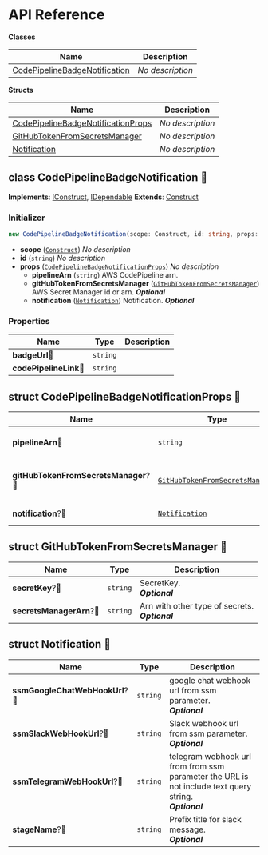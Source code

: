 # API Reference

**Classes**

Name|Description
----|-----------
[CodePipelineBadgeNotification](#cdk-codepipeline-badge-notification-codepipelinebadgenotification)|*No description*


**Structs**

Name|Description
----|-----------
[CodePipelineBadgeNotificationProps](#cdk-codepipeline-badge-notification-codepipelinebadgenotificationprops)|*No description*
[GitHubTokenFromSecretsManager](#cdk-codepipeline-badge-notification-githubtokenfromsecretsmanager)|*No description*
[Notification](#cdk-codepipeline-badge-notification-notification)|*No description*



## class CodePipelineBadgeNotification 🔹 <a id="cdk-codepipeline-badge-notification-codepipelinebadgenotification"></a>



__Implements__: [IConstruct](#constructs-iconstruct), [IDependable](#constructs-idependable)
__Extends__: [Construct](#constructs-construct)

### Initializer




```ts
new CodePipelineBadgeNotification(scope: Construct, id: string, props: CodePipelineBadgeNotificationProps)
```

* **scope** (<code>[Construct](#constructs-construct)</code>)  *No description*
* **id** (<code>string</code>)  *No description*
* **props** (<code>[CodePipelineBadgeNotificationProps](#cdk-codepipeline-badge-notification-codepipelinebadgenotificationprops)</code>)  *No description*
  * **pipelineArn** (<code>string</code>)  AWS CodePipeline arn. 
  * **gitHubTokenFromSecretsManager** (<code>[GitHubTokenFromSecretsManager](#cdk-codepipeline-badge-notification-githubtokenfromsecretsmanager)</code>)  AWS Secret Manager id or arn. __*Optional*__
  * **notification** (<code>[Notification](#cdk-codepipeline-badge-notification-notification)</code>)  Notification. __*Optional*__



### Properties


Name | Type | Description 
-----|------|-------------
**badgeUrl**🔹 | <code>string</code> | <span></span>
**codePipelineLink**🔹 | <code>string</code> | <span></span>



## struct CodePipelineBadgeNotificationProps 🔹 <a id="cdk-codepipeline-badge-notification-codepipelinebadgenotificationprops"></a>






Name | Type | Description 
-----|------|-------------
**pipelineArn**🔹 | <code>string</code> | AWS CodePipeline arn.
**gitHubTokenFromSecretsManager**?🔹 | <code>[GitHubTokenFromSecretsManager](#cdk-codepipeline-badge-notification-githubtokenfromsecretsmanager)</code> | AWS Secret Manager id or arn.<br/>__*Optional*__
**notification**?🔹 | <code>[Notification](#cdk-codepipeline-badge-notification-notification)</code> | Notification.<br/>__*Optional*__



## struct GitHubTokenFromSecretsManager 🔹 <a id="cdk-codepipeline-badge-notification-githubtokenfromsecretsmanager"></a>






Name | Type | Description 
-----|------|-------------
**secretKey**?🔹 | <code>string</code> | SecretKey.<br/>__*Optional*__
**secretsManagerArn**?🔹 | <code>string</code> | Arn with other type of secrets.<br/>__*Optional*__



## struct Notification 🔹 <a id="cdk-codepipeline-badge-notification-notification"></a>






Name | Type | Description 
-----|------|-------------
**ssmGoogleChatWebHookUrl**?🔹 | <code>string</code> | google chat webhook url from ssm parameter.<br/>__*Optional*__
**ssmSlackWebHookUrl**?🔹 | <code>string</code> | Slack webhook url from ssm parameter.<br/>__*Optional*__
**ssmTelegramWebHookUrl**?🔹 | <code>string</code> | telegram webhook url from from ssm parameter the URL is not include text query string.<br/>__*Optional*__
**stageName**?🔹 | <code>string</code> | Prefix title for slack message.<br/>__*Optional*__



